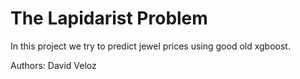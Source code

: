 # The Lapidarist Problem

In this project we try to predict jewel prices using good old xgboost.

Authors: David Veloz